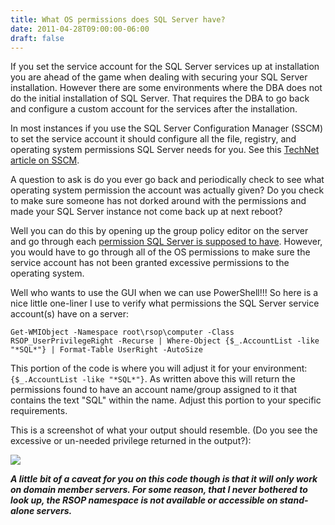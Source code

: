 ```yaml
---
title: What OS permissions does SQL Server have?
date: 2011-04-28T09:00:00-06:00
draft: false
---
```


If you set the service account for the SQL Server services up at installation you are ahead of the game when dealing with securing your SQL Server installation. However there are some environments where the DBA does not do the initial installation of SQL Server. That requires the DBA to go back and configure a custom account for the services after the installation.

In most instances if you use the SQL Server Configuration Manager (SSCM) to set the service account it should configure all the file, registry, and operating system permissions SQL Server needs for you. See this <a href="http://technet.microsoft.com/en-us/library/ms174212.aspx" target="_blank">TechNet article on SSCM</a>.

A question to ask is do you ever go back and periodically check to see what operating system permission the account was actually given? Do you check to make sure someone has not dorked around with the permissions and made your SQL Server instance not come back up at next reboot?

Well you can do this by opening up the group policy editor on the server and go through each <a href="http://msdn.microsoft.com/en-us/library/ms143504.aspx" target="_blank">permission SQL Server is supposed to have</a>. However, you would have to go through all of the OS permissions to make sure the service account has not been granted excessive permissions to the operating system.

Well who wants to use the GUI when we can use PowerShell!!! So here is a nice little one-liner I use to verify what permissions the SQL Server service account(s) have on a server:

`Get-WMIObject -Namespace root\rsop\computer -Class RSOP_UserPrivilegeRight -Recurse |
Where-Object {$_.AccountList -like "*SQL*"} | Format-Table UserRight -AutoSize`

This portion of the code is where you will adjust it for your environment: `{$_.AccountList -like "*SQL*"}`. As written above this will return the permissions found to have an account name/group assigned to it that contains the text "SQL" within the name. Adjust this portion to your specific requirements.

This is a screenshot of what your output should resemble. (Do you see the excessive or un-needed privilege returned in the output?):

![](/images/results.jpg)

**_A little bit of a caveat for you on this code though is that it will only work on domain member servers. For some reason, that I never bothered to look up, the RSOP namespace is not available or accessible on stand-alone servers._**
